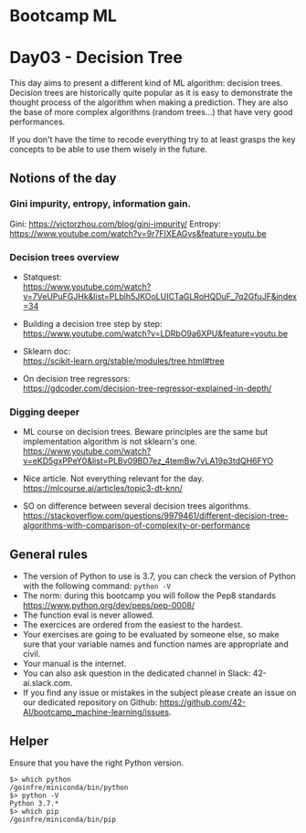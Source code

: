 # Bootcamp ML

# Day03 - Decision Tree

This day aims to present a different kind of ML algorithm: decision trees.
Decision trees are historically quite popular as it is easy to demonstrate the thought process of the algorithm when 
making a prediction. They are also the base of more complex algorithms (random trees...) that have very good performances.

If you don't have the time to recode everything try to at least grasps the key concepts to be able to use them wisely in the future.


## Notions of the day

### Gini impurity, entropy, information gain. 
Gini: https://victorzhou.com/blog/gini-impurity/
Entropy: https://www.youtube.com/watch?v=9r7FIXEAGvs&feature=youtu.be


### Decision trees overview
* Statquest:  
https://www.youtube.com/watch?v=7VeUPuFGJHk&list=PLblh5JKOoLUICTaGLRoHQDuF_7q2GfuJF&index=34

* Building a decision tree step by step:  
https://www.youtube.com/watch?v=LDRbO9a6XPU&feature=youtu.be

* Sklearn doc:  
https://scikit-learn.org/stable/modules/tree.html#tree

* On decision tree regressors:  
https://gdcoder.com/decision-tree-regressor-explained-in-depth/


### Digging deeper
* ML course on decision trees. Beware principles are the same but implementation algorithm is not sklearn's one.  
https://www.youtube.com/watch?v=eKD5gxPPeY0&list=PLBv09BD7ez_4temBw7vLA19p3tdQH6FYO

* Nice article. Not everything relevant for the day.  
https://mlcourse.ai/articles/topic3-dt-knn/

* SO on difference between several decision trees algorithms.
https://stackoverflow.com/questions/9979461/different-decision-tree-algorithms-with-comparison-of-complexity-or-performance



## General rules

* The version of Python to use is 3.7, you can check the version of Python with the following command: `python -V`
* The norm: during this bootcamp you will follow the Pep8 standards https://www.python.org/dev/peps/pep-0008/
* The function eval is never allowed.
* The exercices are ordered from the easiest to the hardest.
* Your exercises are going to be evaluated by someone else, so make sure that your variable names and function names are appropriate and civil. 
* Your manual is the internet.
* You can also ask question in the dedicated channel in Slack: 42-ai.slack.com.
* If you find any issue or mistakes in the subject please create an issue on our dedicated repository on Github: https://github.com/42-AI/bootcamp_machine-learning/issues.

## Helper 

Ensure that you have the right Python version.

```
$> which python
/goinfre/miniconda/bin/python
$> python -V
Python 3.7.*
$> which pip
/goinfre/miniconda/bin/pip
```

